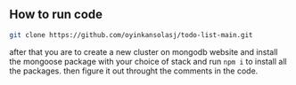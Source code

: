 ## How to run code
```sh
git clone https://github.com/oyinkansolasj/todo-list-main.git
```
after that you are to create a new cluster on mongodb website and install the mongoose package with your choice of stack and run ```npm i``` to install all the packages.
then figure it out throught the comments in the code.